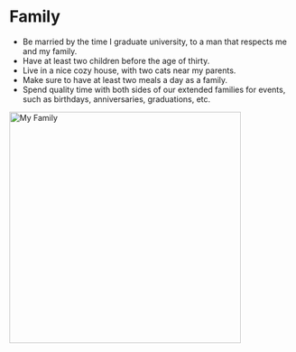 # Family
- Be married by the time I graduate university, to a man that respects me and my family.
- Have at least two children before the age of thirty.
- Live in a nice cozy house, with two cats near my parents.
- Make sure to have at least two meals a day as a family.
- Spend quality time with both sides of our extended families for events, such as birthdays, anniversaries, graduations, etc.

<img src= "https://lh3.googleusercontent.com/pw/ADCreHcuvsAnyJ-mnhgTfcvAGJdL9YLNhQtORUg-kdq8o3PIm72DKJxHMjJLGGV8dy_CakbFGyrtm35v7kKtQRlJX_cy0TpdwCwwhE7gc51qVJtnjF6iOi8lKnk7Ij5bd6hMiJT4QS1cyC5wwUXpB6x0nFYXhgMzyxuvUmxBZDCyJwXYCQv7ii3syDHPOk1UL5c3gOZSXFu7Z7gaIm9RACTGV6wYd8aF_0mIPYKirEjXoOMOd5nmqOORR6MXpBJteW_Am_u-N0gikQ2SFRPFPVKN5iVbyA0UG1k3SGWxV7P2a1nRdnLGbZoEQdYS2XP0EFYXwvGf23i2xSbSKf0mjm9Eg-6E8URIQhEIGYzuukt_6yF6ahQY4wl0M97sDiKo7qBYVdH8ohzWRlgqmSMy629WJPSG_6IV8uqQicLNeOD5hGAvt7YtuEElMz8sUD50lXB_Vkg5HkSXDJJbiSVT9lf-TtAOT9_vX3LFql-XiCZ-Zu4cyuG4jAlTshYLWxbvVDhzQZ6WVkJWu7xzGybWe0u-dFH1ZSGgJI4vhBv2vYI5WuXvMLnJ0LaJ9bMnUibB8bUG1xYo8P-v0SZxbmOem3HtbixPcvmA-nv8Rhdc3vh1JnoUAxQOCeTUV3_0wai91F2ibiGekFQE2G_IBbdRftIWd9R0G94VhS3XxOyjvzTMG1TI_wtvoLTCSruoVHytffOE__aynZVTkF-odgvf_qxhv0m8dubkiXc_D-9M4LrjHztRxH2f53qKFEqvIGjJLaXeHgPV5UEN1Cb0SrxkBTgjyZdUsT4MCcbPVeu5KEHlUlvFWWykM05zeefUlpXNzhTpFwaAzRmDF_pwDYxqFBmAjUwYmbrA8_kdDle9NRGyxAEywnW7qLwHqO5KKmmp3iBZJXfzVF0Naf5JFQbx2tDWtlC3wuuCqapEdwnWVZCjPZEb4Rl4xLXFuL_QRn42PYQ=w1806-h1354-s-no-gm?authuser=0" height="410" alt="My Family" crossorigin="anonymous"/>